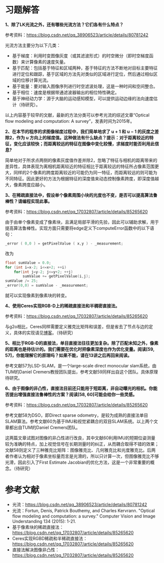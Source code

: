 # 习题解答

**1、除了LK光流之外，还有哪些光流方法？它们各有什么特点？**

参考资料：https://blog.csdn.net/qq_38906523/article/details/80781242

光流方法主要分为以下几类：

- 基于梯度：利用时变图像灰度（或其滤波形式）的时空微分（即时空梯度函数）来计算像素的速度矢量。
- 基于匹配：包括基于特征和区域两种，基于特征的方法不断地对目标主要特征进行定位和跟踪，基于区域的方法先对类似的区域进行定位，然后通过相似区域的位移计算光流。
- 基于能量：要对输入图像序列进行时空滤波处理，这是一种时间和空间整合。
- 基于相位：速度是根据带通滤波器输出的相位特性确定。
- 基于神经动力学：源于大脑的运动感知模型，可以提供运动边缘的法向速度估计（待研究）。

以上内容基于较早的文献，最新的方法分类可以参考光流的综述文章“Optical flow modeling and computation: A survey”，发表时间为2015年。

**2、在本节的程序的求图像梯度过程中，我们简单地求了 u + 1 和 u − 1 的灰度之差除2，作为 u 方向上的梯度值。这种做法有什么缺点？提示：对于距离较近的特征，变化应该较快；而距离较远的特征在图像中变化较慢，求梯度时能否利用此信息?**

简单地对于所求点两侧的像素灰度值作差并除2，忽略了特征与相机的距离带来的差异性，具体表现为离相机距离较近的特征相比于距离较远的特征所占像素范围更大，同样的2个像素的跨度距离较近的可能仍为同一特征，而距离较远的则可能为不同特征。因此更好的方法为根据特征的深度值来动态控制像素跨度，即深度值越大，像素跨度应越小。


**3、在稀疏直接法中，假设单个像素周围小块的光度也不变，是否可以提高算法鲁棒性？请编程实现此事。**

参考资料：https://blog.csdn.net/qq_17032807/article/details/85265620

由于由单个像素变成了像素块，且满足局部平滑的先验，因此可以辅助求解，用于提高算法鲁棒性。实现方面只需要将edge定义下computeError函数中的以下语句：

```cpp
_error ( 0,0 ) = getPixelValue ( x,y ) - _measurement;
```

改为

```cpp
float sumValue = 0.0;
for (int i=x-2; i<=x+2; ++i)
    for(int j=y-2; j<=y+2; ++j)
        sumValue += getPixelValue(i,j);
sumValue /= 25;
_error(0,0) = sumValue - _measurement;
```

就可以实现像素到像素块的转变。


**4、使用Ceres实现RGB-D上的稀疏直接法和半稠密直接法。**

参考资料：https://blog.csdn.net/qq_17032807/article/details/85265620

与g2o相比，Ceres同样需要定义雅克比矩阵和误差，但是省去了节点与边的定义，具体的实现请见[博客](https://blog.csdn.net/qq_17032807/article/details/85265620)。（待研究）


**5、相比于RGB-D的直接法，单目直接法往往更加复杂。除了匹配未知之外，像素的距离也是待估计的。我们需要在优化时把像素深度也作为优化变量。阅读[59, 57]，你能理解它的原理吗？如果不能，请在13讲之后再回来阅读。**

参考文献57为LSD-SLAM，是一个large-scale direct monocular slam系统，由TUM的Daniel Cremers教授团队提出，参考文献59同样出自这个团队。具体原理待研究。


**6、由于图像的非凸性，直接法目前还只能用于短距离，非自动曝光的相机。你能否提出增强直接法鲁棒性的方案？阅读[58, 60]可能会给你一些灵感。**

参考资料：https://blog.csdn.net/qq_17032807/article/details/85265620

参考文献58为DSO，即Direct sparse odometry，是较为成熟的直接法单目SLAM算法。参考文献60为基于IMU和视觉紧耦合的双目SLAM系统。以上两个文章都出自TUM的Daniel Cremers团队。

这两篇文章试图对图像的非凸性进行改良，其中文献60利用IMU的短期位姿测量较为准确的特点，加上视觉信号在长期测量时的纠正，从而耦合取得不错的效果；文献58则定义了三种雅克比矩阵：图像雅克比、几何雅克比和光度雅克比。后两者作者认为相对于像素坐标量而言是光滑的，所以只计算一次，但图像雅克比不够光滑，因此引入了First Estimate Jacobian的优化方法，这是一个非常重要的概念。（待研究）




# 参考文献

- 光流：https://blog.csdn.net/qq_38906523/article/details/80781242
- 光流：Fortun, Denis, Patrick Bouthemy, and Charles Kervrann. "Optical flow modeling and computation: a survey." Computer Vision and Image Understanding 134 (2015): 1-21.
- 基于像素块的稀疏直接法：https://blog.csdn.net/qq_17032807/article/details/85265620
- Ceres实现RGBD稀疏和半稀疏直接法：https://blog.csdn.net/qq_17032807/article/details/85265620
- 直接法解决图像非凸性：https://blog.csdn.net/qq_17032807/article/details/85265620